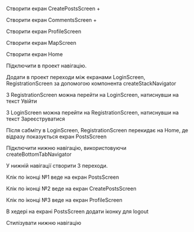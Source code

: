 Створити екран CreatePostsScreen +

Створити екран CommentsScreen +

Створити екран ProfileScreen

Створити екран MapScreen

Створити екран Home

Підключити в проект навігацію.

Додати в проект переходи між екранами LoginScreen, RegistrationScreen за допомогою компонента createStackNavigator

З RegistrationScreen можна перейти на LoginScreen, натиснувши на текст Увійти

З LoginScreen можна перейти на RegistrationScreen, натиснувши на текст Зареєструватися

Після сабміту в LoginScreen, RegistrationScreen перекидає на Home, де відразу показується екран PostsScreen

Підключити нижню навігацію, використовуючи createBottomTabNavigator

У нижній навігації створити 3 переходи.

Клік по іконці №1 веде на екран PostsScreen

Клік по іконці №2 веде на екран CreatePostsScreen

Клік по іконці №3 веде на екран ProfileScreen

В хедері на екрані PostsScreen додати іконку для logout

Стилізувати нижню навігацію
